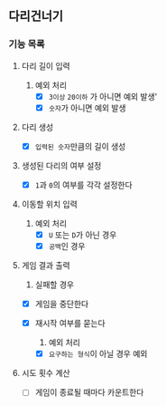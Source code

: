 ## 다리건너기

### 기능 목록

1. 다리 길이 입력
    1. 예외 처리
        - [x] `3이상` `20이하` 가 아니면 예외 발생'
        - [x] `숫자`가 아니면 예외 발생

2. 다리 생성
    - [x] `입력된 숫자`만큼의 길이 생성

3. 생성된 다리의 여부 설정
    - [x] `1`과 `0`의 여부를 각각 설정한다

4. 이동할 위치 입력
    1. 예외 처리
        - [x] `U` 또는 `D`가 아닌 경우
        - [x] `공백`인 경우

5. 게임 결과 출력
    1. 실패할 경우

    - [x] 게임을 중단한다
    - [x] 재시작 여부를 묻는다
        1. 예외 처리

        - [x] `요구하는 형식`이 아닐 경우 예외

6. 시도 횟수 계산
    - [ ] 게임이 종료될 때마다 카운트한다
